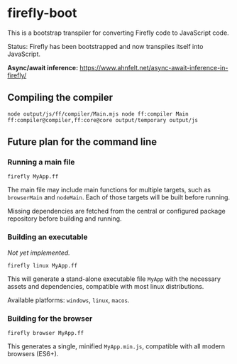 # firefly-boot
This is a bootstrap transpiler for converting Firefly code to JavaScript code.

Status: Firefly has been bootstrapped and now transpiles itself into JavaScript.

**Async/await inference:** https://www.ahnfelt.net/async-await-inference-in-firefly/

## Compiling the compiler

```
node output/js/ff/compiler/Main.mjs node ff:compiler Main ff:compiler@compiler,ff:core@core output/temporary output/js
```

## Future plan for the command line

### Running a main file

```
firefly MyApp.ff
```

The main file may include main functions for multiple targets, such as `browserMain` and `nodeMain`. 
Each of those targets will be built before running. 

Missing dependencies are fetched from the central or configured package repository before building and running.

### Building an executable

*Not yet implemented.*

```
firefly linux MyApp.ff
```

This will generate a stand-alone executable file `MyApp` with the necessary assets and dependencies, compatible with most linux distributions. 

Available platforms: `windows`, `linux`, `macos`.

### Building for the browser

```
firefly browser MyApp.ff
```

This generates a single, minified `MyApp.min.js`, compatible with all modern browsers (ES6+).
